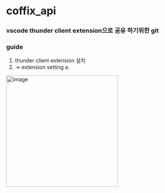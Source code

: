 # coffix_api

### vscode thunder client extension으로 공유 하기위한 git


### guide

1. thunder client extension 설치
2. -> extension setting
a.
<img width="300" height="300" alt="image" src="https://user-images.githubusercontent.com/33388081/190884988-d5bb32a3-3f92-4905-8f15-7764e29d791a.png">
